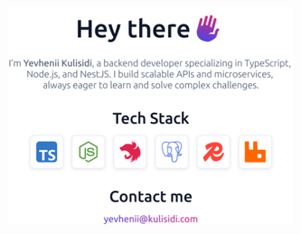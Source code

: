 <div align="center">
  <picture>
    <source media="(prefers-color-scheme: dark)" srcset="/assets/dark.svg"/>
    <img src="/assets/white.svg" alt="Dynamic image"/>
  </picture>
</div>
